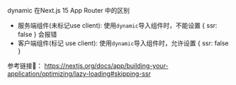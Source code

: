 
dynamic 在Next.js 15  App Router 中的区别

- 服务端组件(未标记use client): 使用`dynamic`导入组件时，不能设置 { ssr: false } 会报错
- 客户端组件(标记 use client): 使用`dynamic`导入组件时，允许设置 { ssr: false }

参考链接🔗： https://nextjs.org/docs/app/building-your-application/optimizing/lazy-loading#skipping-ssr
